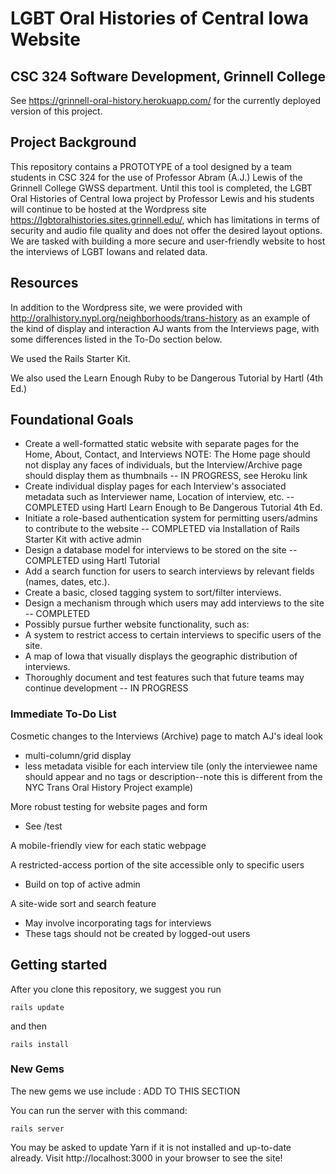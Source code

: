 # LGBT Oral Histories of Central Iowa Website #
## CSC 324 Software Development, Grinnell College ##

See https://grinnell-oral-history.herokuapp.com/ for the currently deployed version of this project.

## Project Background ##

This repository contains a PROTOTYPE of a tool designed by a team students in CSC 324 for the use of Professor Abram (A.J.) Lewis of the Grinnell College GWSS department. Until this tool is completed, the LGBT Oral Histories of Central Iowa project by Professor Lewis and his students will continue to be hosted at the Wordpress site https://lgbtoralhistories.sites.grinnell.edu/, which has limitations in terms of security and audio file quality and does not offer the desired layout options. We are tasked with building a more secure and user-friendly website to host the interviews of LGBT Iowans and related data.

## Resources ##

In addition to the Wordpress site, we were provided with http://oralhistory.nypl.org/neighborhoods/trans-history as an example of the kind of display and interaction AJ wants from the Interviews page, with some differences listed in the To-Do section below. 

We used the Rails Starter Kit.

We also used the Learn Enough Ruby to be Dangerous Tutorial by Hartl (4th Ed.)



## Foundational Goals ##
 - Create a well-formatted static website with separate pages for the Home, About, Contact, and Interviews NOTE: The Home page should not display any faces of individuals, but the Interview/Archive page should display them as thumbnails -- IN PROGRESS, see Heroku link
 - Create individual display pages for each Interview's associated metadata such as Interviewer name, Location of interview, etc. -- COMPLETED using Hartl Learn Enough to Be Dangerous Tutorial 4th Ed.
 - Initiate a role-based authentication system for permitting users/admins to contribute to the website -- COMPLETED via Installation of Rails Starter Kit with active admin
 - Design a database model for interviews to be stored on the site -- COMPLETED using Hartl Tutorial
 - Add a search function for users to search interviews by relevant fields (names, dates, etc.).
 - Create a basic, closed tagging system to sort/filter interviews.
 - Design a mechanism through which users may add interviews to the site -- COMPLETED
 - Possibly pursue further website functionality, such as:
  - A system to restrict access to certain interviews to specific users of the site.
  - A map of Iowa that visually displays the geographic distribution of interviews.
 - Thoroughly document and test features such that future teams may continue development -- IN PROGRESS

### Immediate To-Do List ###

Cosmetic changes to the Interviews (Archive) page to match AJ's ideal look
- multi-column/grid display
- less metadata visible for each interview tile (only the interviewee name should appear and no tags or description--note this is different from the NYC Trans Oral History Project example)

More robust testing for website pages and form
 - See /test

A mobile-friendly view for each static webpage

A restricted-access portion of the site accessible only to specific users
 - Build on top of active admin

A site-wide sort and search feature
 - May involve incorporating tags for interviews
 - These tags should not be created by logged-out users

## Getting started ##

After you clone this repository, we suggest you run 
```
rails update
```
and then
```
rails install
```

### New Gems ###

The new gems we use include : ADD TO THIS SECTION

You can run the server with this command:

```
rails server
```
You may be asked to update Yarn if it is not installed and up-to-date already. Visit http://localhost:3000 in your browser to see the site!
